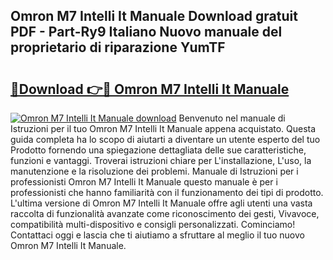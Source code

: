 ## Omron M7 Intelli It Manuale Download gratuit PDF - Part-Ry9 Italiano Nuovo manuale del proprietario di riparazione YumTF

# <h2><a href="http://dfdsguo.blite.top/?on=Omron+M7+Intelli+It+Manuale">🔗Download 👉🔴 Omron M7 Intelli It Manuale</a></h2>

[![Omron M7 Intelli It Manuale download](https://i.imgur.com/lujVjoI.png)](http://dfdsguo.blite.top/?on=Omron+M7+Intelli+It+Manuale)
Benvenuto nel manuale di Istruzioni per il tuo Omron M7 Intelli It Manuale appena acquistato. Questa guida completa ha lo scopo di aiutarti a diventare un utente esperto del tuo Prodotto fornendo una spiegazione dettagliata delle sue caratteristiche, funzioni e vantaggi. Troverai istruzioni chiare per L'installazione, L'uso, la manutenzione e la risoluzione dei problemi. Manuale di Istruzioni per i professionisti Omron M7 Intelli It Manuale questo manuale è per i professionisti che hanno familiarità con il funzionamento dei tipi di prodotto. L'ultima versione di Omron M7 Intelli It Manuale offre agli utenti una vasta raccolta di funzionalità avanzate come riconoscimento dei gesti, Vivavoce, compatibilità multi-dispositivo e consigli personalizzati. Cominciamo! Contattaci oggi e lascia che ti aiutiamo a sfruttare al meglio il tuo nuovo Omron M7 Intelli It Manuale.
